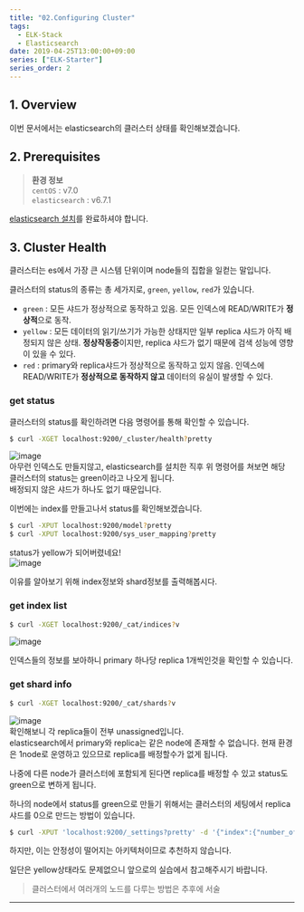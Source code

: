 ```yaml
---
title: "02.Configuring Cluster"
tags:
  - ELK-Stack
  - Elasticsearch
date: 2019-04-25T13:00:00+09:00
series: ["ELK-Starter"]
series_order: 2
---
```


## 1. Overview
이번 문서에서는 elasticsearch의 클러스터 상태를 확인해보겠습니다.  

## 2. Prerequisites
>**환경 정보**  
>`centOS` : v7.0  
>`elasticsearch` : v6.7.1  

[elasticsearch 설치](https://gruuuuu.github.io/elk-starter/elk-starter01/)를 완료하셔야 합니다.  

## 3. Cluster Health
클러스터는 es에서 가장 큰 시스템 단위이며 node들의 집합을 일컫는 말입니다.  

클러스터의 status의 종류는 총 세가지로, `green`, `yellow`, `red`가 있습니다.  
* `green` : 모든 샤드가 정상적으로 동작하고 있음. 모든 인덱스에 READ/WRITE가 **정상적**으로 동작.  
* `yellow` : 모든 데이터의 읽기/쓰기가 가능한 상태지만 일부 replica 샤드가 아직 배정되지 않은 상태. **정상작동중**이지만, replica 샤드가 없기 때문에 검색 성능에 영향이 있을 수 있다.   
* `red` : primary와 replica샤드가 정상적으로 동작하고 있지 않음. 인덱스에 READ/WRITE가 **정상적으로 동작하지 않고** 데이터의 유실이 발생할 수 있다.

### get status
클러스터의 status를 확인하려면 다음 명령어를 통해 확인할 수 있습니다.  
~~~bash
$ curl -XGET localhost:9200/_cluster/health?pretty
~~~  
![image](https://user-images.githubusercontent.com/15958325/57598324-c35cfb00-758d-11e9-920d-5fd3cd53f658.png)   
아무런 인덱스도 만들지않고, elasticsearch를 설치한 직후 위 명령어를 쳐보면 해당 클러스터의 status는 green이라고 나오게 됩니다.  
배정되지 않은 샤드가 하나도 없기 때문입니다.  

이번에는 index를 만들고나서 status를 확인해보겠습니다.    
~~~bash
$ curl -XPUT localhost:9200/model?pretty
$ curl -XPUT localhost:9200/sys_user_mapping?pretty
~~~  
status가 yellow가 되어버렸네요!  
![image](https://user-images.githubusercontent.com/15958325/57599308-35830f00-7591-11e9-9746-43879f13517b.png)  

이유를 알아보기 위해 index정보와 shard정보를 출력해봅시다.  

### get index list
~~~bash
$ curl -XGET localhost:9200/_cat/indices?v
~~~
![image](https://user-images.githubusercontent.com/15958325/57599903-28671f80-7593-11e9-99a2-9ed12d39c90b.png)  

인덱스들의 정보를 보아하니 primary 하나당 replica 1개씩인것을 확인할 수 있습니다.  

### get shard info
~~~bash
$ curl -XGET localhost:9200/_cat/shards?v
~~~
![image](https://user-images.githubusercontent.com/15958325/57599251-0a002480-7591-11e9-9d7f-751799fe5881.png)  
확인해보니 각 replica들이 전부 unassigned입니다.  
elasticsearch에서 primary와 replica는 같은 node에 존재할 수 없습니다. 현재 환경은 1node로 운영하고 있으므로 replica를 배정할수가 없게 됩니다.  

나중에 다른 node가 클러스터에 포함되게 된다면 replica를 배정할 수 있고 status도 green으로 변하게 됩니다.  

하나의 node에서 status를 green으로 만들기 위해서는 클러스터의 세팅에서 replica 샤드를 0으로 만드는 방법이 있습니다. 
~~~bash
$ curl -XPUT 'localhost:9200/_settings?pretty' -d '{"index":{"number_of_replicas": 0}}' -H 'Content-Type: application/json'
~~~
하지만, 이는 안정성이 떨어지는 아키텍처이므로 추천하지 않습니다.  

일단은 yellow상태라도 문제없으니 앞으로의 실습에서 참고해주시기 바랍니다.  

>클러스터에서 여러개의 노드를 다루는 방법은 추후에 서술  

----